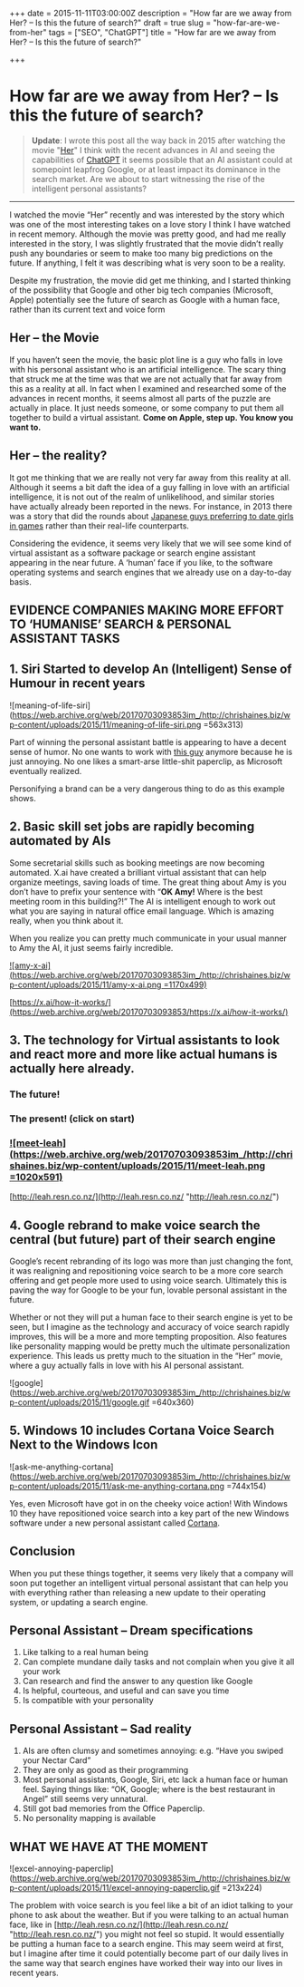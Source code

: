 +++
date = 2015-11-11T03:00:00Z
description = "How far are we away from Her? – Is this the future of search?"
draft = true
slug = "how-far-are-we-from-her"
tags = ["SEO", "ChatGPT"]
title = "How far are we away from Her? – Is this the future of search?"

+++
# How far are we away from Her? – Is this the future of search?

> **Update**: I wrote this post all the way back in 2015 after watching the movie "[Her](https://en.wikipedia.org/wiki/Her_(film))" I think with the recent advances in AI and seeing the capabilities of [ChatGPT](https://chat.openai.com/) it seems possible that an AI assistant could at somepoint leapfrog Google, or at least impact its dominance in the search market. Are we about to start witnessing the rise of the intelligent personal assistants?

***

I watched the movie “Her” recently and was interested by the story which was one of the most interesting takes on a love story I think I have watched in recent memory. Although the movie was pretty good, and had me really interested in the story, I was slightly frustrated that the movie didn’t really push any boundaries or seem to make too many big predictions on the future. If anything, I felt it was describing what is very soon to be a reality.

Despite my frustration, the movie did get me thinking, and I started thinking of the possibility that Google and other big tech companies (Microsoft, Apple) potentially see the future of search as Google with a human face, rather than its current text and voice form

## Her – the Movie

If you haven’t seen the movie, the basic plot line is a guy who falls in love with his personal assistant who is an artificial intelligence. The scary thing that struck me at the time was that we are not actually that far away from this as a reality at all. In fact when I examined and researched some of the advances in recent months, it seems almost all parts of the puzzle are actually in place. It just needs someone, or some company to put them all together to build a virtual assistant. **Come on Apple, step up. You know you want to.**

## Her – the reality?

It got me thinking that we are really not very far away from this reality at all. Although it seems a bit daft the idea of a guy falling in love with an artificial intelligence, it is not out of the realm of unlikelihood, and similar stories have actually already been reported in the news. For instance, in 2013 there was a story that did the rounds about [Japanese guys preferring to date girls in games](https://web.archive.org/web/20170703093853/http://www.bbc.co.uk/news/magazine-24614830) rather than their real-life counterparts.

Considering the evidence, it seems very likely that we will see some kind of virtual assistant as a software package or search engine assistant appearing in the near future. A ‘human’ face if you like, to the software operating systems and search engines that we already use on a day-to-day basis.

## 

## EVIDENCE COMPANIES MAKING MORE EFFORT TO ‘HUMANISE’ SEARCH & PERSONAL ASSISTANT TASKS

## 1. Siri Started to develop An (Intelligent) Sense of Humour in recent years

![meaning-of-life-siri](https://web.archive.org/web/20170703093853im_/http://chrishaines.biz/wp-content/uploads/2015/11/meaning-of-life-siri.png =563x313)

Part of winning the personal assistant battle is appearing to have a decent sense of humor. No one wants to work with [this guy](https://web.archive.org/web/20170703093853/https://www.youtube.com/watch?v=d1XAIpV4aIQ) anymore because he is just annoying. No one likes a smart-arse little-shit paperclip, as Microsoft eventually realized.

Personifying a brand can be a very dangerous thing to do as this example shows.

## 2. Basic skill set jobs are rapidly becoming automated by AIs

Some secretarial skills such as booking meetings are now becoming automated. X.ai have created a brilliant virtual assistant that can help organize meetings, saving loads of time. The great thing about Amy is you don’t have to prefix your sentence with “**OK Amy!** Where is the best meeting room in this building?!” The AI is intelligent enough to work out what you are saying in natural office email language. Which is amazing really, when you think about it.

When you realize you can pretty much communicate in your usual manner to Amy the AI, it just seems fairly incredible.

[![amy-x-ai](https://web.archive.org/web/20170703093853im_/http://chrishaines.biz/wp-content/uploads/2015/11/amy-x-ai.png =1170x499)](https://web.archive.org/web/20170703093853/https://x.ai/how-it-works/)

[https://x.ai/how-it-works/](https://web.archive.org/web/20170703093853/https://x.ai/how-it-works/)

## 3. The technology for Virtual assistants to look and react more and more like actual humans is actually here already.

### The future!

### The present! (click on start)

### [![meet-leah](https://web.archive.org/web/20170703093853im_/http://chrishaines.biz/wp-content/uploads/2015/11/meet-leah.png =1020x591)](https://web.archive.org/web/20170703093853/http://leah.resn.co.nz/)

[http://leah.resn.co.nz/](http://leah.resn.co.nz/ "http://leah.resn.co.nz/")

## 4. Google rebrand to make voice search the central (but future) part of their search engine

Google’s recent rebranding of its logo was more than just changing the font, it was realigning and repositioning voice search to be a more core search offering and get people more used to using voice search. Ultimately this is paving the way for Google to be your fun, lovable personal assistant in the future.

Whether or not they will put a human face to their search engine is yet to be seen, but I imagine as the technology and accuracy of voice search rapidly improves, this will be a more and more tempting proposition. Also features like personality mapping would be pretty much the ultimate personalization experience. This leads us pretty much to the situation in the “Her” movie, where a guy actually falls in love with his AI personal assistant.

![google](https://web.archive.org/web/20170703093853im_/http://chrishaines.biz/wp-content/uploads/2015/11/google.gif =640x360)

## 5. Windows 10 includes Cortana Voice Search Next to the Windows Icon

![ask-me-anything-cortana](https://web.archive.org/web/20170703093853im_/http://chrishaines.biz/wp-content/uploads/2015/11/ask-me-anything-cortana.png =744x154)

Yes, even Microsoft have got in on the cheeky voice action! With Windows 10 they have repositioned voice search into a key part of the new Windows software under a new personal assistant called [Cortana](https://web.archive.org/web/20170703093853/https://en.wikipedia.org/wiki/Cortana_(software)).

## Conclusion

When you put these things together, it seems very likely that a company will soon put together an intelligent virtual personal assistant that can help you with everything rather than releasing a new update to their operating system, or updating a search engine.

## Personal Assistant – Dream specifications

1. Like talking to a real human being
2. Can complete mundane daily tasks and not complain when you give it all your work
3. Can research and find the answer to any question like Google
4. Is helpful, courteous, and useful and can save you time
5. Is compatible with your personality

## Personal Assistant – Sad reality

1. AIs are often clumsy and sometimes annoying: e.g. “Have you swiped your Nectar Card”
2. They are only as good as their programming
3. Most personal assistants, Google, Siri, etc lack a human face or human feel. Saying things like: “OK, Google; where is the best restaurant in Angel” still seems very unnatural.
4. Still got bad memories from the Office Paperclip.
5. No personality mapping is available

## WHAT WE HAVE AT THE MOMENT

![excel-annoying-paperclip](https://web.archive.org/web/20170703093853im_/http://chrishaines.biz/wp-content/uploads/2015/11/excel-annoying-paperclip.gif =213x224)

The problem with voice search is you feel like a bit of an idiot talking to your phone to ask about the weather. But if you were talking to an actual human face, like in [http://leah.resn.co.nz/](http://leah.resn.co.nz/ "http://leah.resn.co.nz/") you might not feel so stupid. It would essentially be putting a human face to a search engine. This may seem weird at first, but I imagine after time it could potentially become part of our daily lives in the same way that search engines have worked their way into our lives in recent years.
